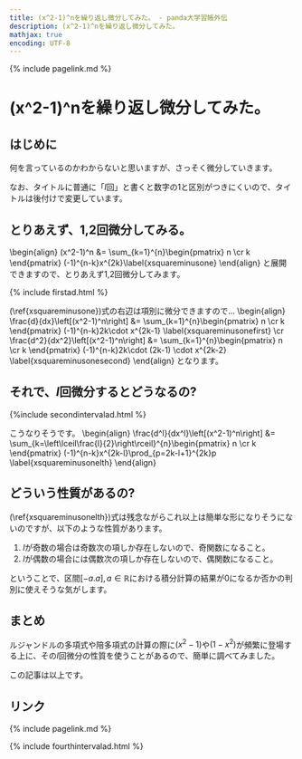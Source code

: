 ```yaml
---
title: (x^2-1)^nを繰り返し微分してみた。 - panda大学習帳外伝
description: (x^2-1)^nを繰り返し微分してみた。
mathjax: true
encoding: UTF-8
---
```

{% include pagelink.md %}
# (x^2-1)^nを繰り返し微分してみた。
## はじめに
何を言っているのかわからないと思いますが、さっそく微分していきます。

なお、タイトルに普通に「$l$回」と書くと数字の1と区別がつきにくいので、タイトルは後付けで変更しています。
## とりあえず、1,2回微分してみる。
\begin{align}
(x^2-1)^n &= \sum_{k=1}^{n}\begin{pmatrix}
    n \cr
    k
\end{pmatrix} (-1)^{n-k}x^{2k}\label{xsquareminusone}
\end{align}
と展開できますので、とりあえず1,2回微分してみます。

{% include firstad.html %}

(\ref{xsquareminusone})式の右辺は項別に微分できますので…
\begin{align}
\frac{d}{dx}\left[(x^2-1)^n\right] &= \sum_{k=1}^{n}\begin{pmatrix}
    n \cr
    k
\end{pmatrix} (-1)^{n-k}2k\cdot x^{2k-1} \label{xsquareminusonefirst} \cr
\frac{d^2}{dx^2}\left[(x^2-1)^n\right] &= \sum_{k=1}^{n}\begin{pmatrix}
    n \cr
    k
\end{pmatrix} (-1)^{n-k}2k\cdot (2k-1) \cdot x^{2k-2} \label{xsquareminusonesecond}
\end{align}
となります。
## それで、$l$回微分するとどうなるの?

{%include secondintervalad.html %}

こうなりそうです。
\begin{align}
  \frac{d^l}{dx^l}\left[(x^2-1)^n\right] &= \sum_{k=\left\lceil\frac{l}{2}\right\rceil}^{n}\begin{pmatrix}
    n \cr
    k
    \end{pmatrix} (-1)^{n-k}x^{2k-l}\prod_{p=2k-l+1}^{2k}p \label{xsquareminusonelth}
\end{align}
## どういう性質があるの?
(\ref{xsquareminusonelth})式は残念ながらこれ以上は簡単な形になりそうにないのですが、以下のような性質があります。

1. $l$が奇数の場合は奇数次の項しか存在しないので、奇関数になること。
1. $l$が偶数の場合には偶数次の項しか存在しないので、偶関数になること。

ということで、区間$[-a.a], a \in \mathbb{R}$における積分計算の結果が0になるか否かの判別に使えそうな気がします。
## まとめ
ルジャンドルの多項式や陪多項式の計算の際に$(x^2-1)$や$(1-x^2)$が頻繁に登場する上に、その$l$回微分の性質を使うことがあるので、簡単に調べてみました。

この記事は以上です。
## リンク
{% include pagelink.md %}

{% include fourthintervalad.html %}

